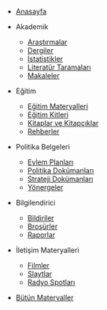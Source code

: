 * [Anasayfa](README.md)
* Akademik
  * [Araştırmalar](Arastirmalar.md)
  * [Dergiler](Dergiler.md)
  * [İstatistikler](Istatistikler.md)
  * [Literatür Taramaları](Literatur_Taramasi.md)
  * [Makaleler](Makaleler.md)

* Eğitim
  * [Eğitim Materyalleri](EGT.md)
  * [Eğitim Kitleri](Kitler.md)
  * [Kitaplar ve Kitapçıklar](Kitaplar_Kitapciklar.md)
  * [Rehberler](Rehberler.md)

* Politika Belgeleri
  * [Eylem Planları](Eylem-Planlari.md)
  * [Politika Dokümanları](Politika-Dokumanlar.md)
  * [Strateji Dokümanları](Strateji-belgeleri.md)
  * [Yönergeler](Yönergeler.md)

* Bilgilendirici 
  * [Bildiriler](Bildiriler.md)
  * [Broşürler](Brosurler.md)
  * [Raporlar](Raporlar.md)

* İletişim Materyalleri
  * [Filmler](Filmler.md)
  * [Slaytlar](Slaytlar.md)
  * [Radyo Spotları](Radyo-spotu.md)

* [Bütün Materyaller](Butun_Materyaller_new.md)
